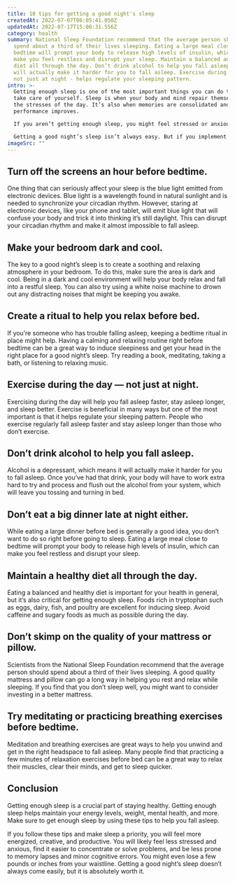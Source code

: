 ```yaml
---
title: 10 tips for getting a good night's sleep
createdAt: 2022-07-07T06:05:41.050Z
updatedAt: 2022-07-17T15:00:31.556Z
category: health
summary: National Sleep Foundation recommend that the average person should
  spend about a third of their lives sleeping. Eating a large meal close to
  bedtime will prompt your body to release high levels of insulin, which can
  make you feel restless and disrupt your sleep. Maintain a balanced and healthy
  diet all through the day. Don’t drink alcohol to help you fall asleep, but it
  will actually make it harder for you to fall asleep. Exercise during the day -
  not just at night - helps regulate your sleeping pattern.
intro: >-
  Getting enough sleep is one of the most important things you can do to
  take care of yourself. Sleep is when your body and mind repair themselves from
  the stresses of the day. It’s also when memories are consolidated and mental
  performance improves. 

  If you aren’t getting enough sleep, you might feel stressed or anxious, find it hard to concentrate or solve problems, and be more prone to memory lapses and minor cognitive errors. Not getting enough sleep can also increase your risk of high blood pressure, diabetes, heart disease, stroke, and obesity. The National Institute of Health reports that adults should get about 7-9 hours of sleep each night for optimum health. 

  Getting a good night’s sleep isn’t always easy. But if you implement these ten tips into your routine you will be on your way to feeling rested and rejuvenated come morning time:
imageSrc: ""
---
```


## Turn off the screens an hour before bedtime.

One thing that can seriously affect your sleep is the blue light emitted from electronic devices. Blue light is a wavelength found in natural sunlight and is needed to synchronize your circadian rhythm. However, staring at electronic devices, like your phone and tablet, will emit blue light that will confuse your body and trick it into thinking it’s still daylight. This can disrupt your circadian rhythm and make it almost impossible to fall asleep.

## Make your bedroom dark and cool.

The key to a good night’s sleep is to create a soothing and relaxing atmosphere in your bedroom. To do this, make sure the area is dark and cool. Being in a dark and cool environment will help your body relax and fall into a restful sleep. You can also try using a white noise machine to drown out any distracting noises that might be keeping you awake.

## Create a ritual to help you relax before bed.

If you’re someone who has trouble falling asleep, keeping a bedtime ritual in place might help. Having a calming and relaxing routine right before bedtime can be a great way to induce sleepiness and get your head in the right place for a good night’s sleep. Try reading a book, meditating, taking a bath, or listening to relaxing music.

## Exercise during the day — not just at night.

Exercising during the day will help you fall asleep faster, stay asleep longer, and sleep better. Exercise is beneficial in many ways but one of the most important is that it helps regulate your sleeping pattern. People who exercise regularly fall asleep faster and stay asleep longer than those who don’t exercise.

## Don’t drink alcohol to help you fall asleep.

Alcohol is a depressant, which means it will actually make it harder for you to fall asleep. Once you’ve had that drink, your body will have to work extra hard to try and process and flush out the alcohol from your system, which will leave you tossing and turning in bed.

## Don’t eat a big dinner late at night either.

While eating a large dinner before bed is generally a good idea, you don’t want to do so right before going to sleep. Eating a large meal close to bedtime will prompt your body to release high levels of insulin, which can make you feel restless and disrupt your sleep.

## Maintain a healthy diet all through the day.

Eating a balanced and healthy diet is important for your health in general, but it’s also critical for getting enough sleep. Foods rich in tryptophan such as eggs, dairy, fish, and poultry are excellent for inducing sleep. Avoid caffeine and sugary foods as much as possible during the day.

## Don’t skimp on the quality of your mattress or pillow.

Scientists from the National Sleep Foundation recommend that the average person should spend about a third of their lives sleeping. A good quality mattress and pillow can go a long way in helping you rest and relax while sleeping. If you find that you don’t sleep well, you might want to consider investing in a better mattress.

## Try meditating or practicing breathing exercises before bedtime.

Meditation and breathing exercises are great ways to help you unwind and get in the right headspace to fall asleep. Many people find that practicing a few minutes of relaxation exercises before bed can be a great way to relax their muscles, clear their minds, and get to sleep quicker.

## Conclusion

Getting enough sleep is a crucial part of staying healthy. Getting enough sleep helps maintain your energy levels, weight, mental health, and more. Make sure to get enough sleep by using these tips to help you fall asleep.

If you follow these tips and make sleep a priority, you will feel more energized, creative, and productive. You will likely feel less stressed and anxious, find it easier to concentrate or solve problems, and be less prone to memory lapses and minor cognitive errors. You might even lose a few pounds or inches from your waistline. Getting a good night’s sleep doesn’t always come easily, but it is absolutely worth it.

